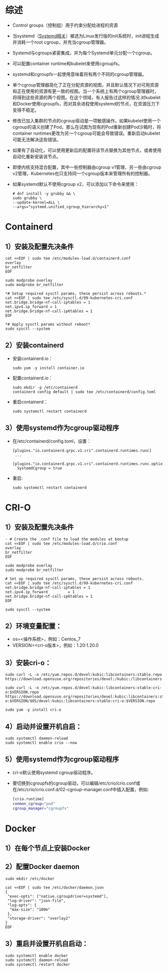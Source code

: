 # 综述

- Control groups（控制组）用于约束分配给进程的资源

- 当systemd（[Systemd相关](onenote:https://d.docs.live.net/11df3f0f9b007b1f/文档/Linux/命令行.one#Systemd相关&section-id={8500CEEC-7692-4927-BE06-1ADF5EAAA058}&page-id={3AB25B10-28F0-456F-8A0C-FD89A42E2B75}&end)）被选为Linux发行版的init系统时，init进程生成并消耗一个root cgroup，并充当cgroup管理器。

- Systemd与cgroups紧密集成，并为每个Systemd单元分配一个cgroup。

- 可以配置container runtime和kubelet来使用cgroupfs。

- systemd和cgroupfs一起使用意味着将有两个不同的cgroup管理器。

- 单个cgroup管理器简化了正在分配资源的视图，并且默认情况下对可用资源和正在使用的资源有更一致的视图。当一个系统上有两个cgroup管理器时，将得到这些资源的两个视图。在这个领域，有人报告过这样的情况:对kubelet和Docker使用cgroupfs，而对其余进程使用systemd的节点，在资源压力下变得不稳定。

- 修改已加入集群的节点的cgroup驱动是一项敏感操作。如果kubelet使用一个cgroup的语义创建了Pod，那么在试图为现有的Pod重新创建Pod沙箱时，将container runtimes更改为另一个cgroup可能会导致错误。重新启动kubelet可能无法解决这些错误。

- 如果有了自动化，可以使用更新后的配置将该节点替换为其他节点，或者使用自动化重新安装该节点。

- 即使内核支持混合配置，其中一些控制器由cgroup v1管理，另一些由cgroup v2管理，Kubernetes也只支持同一个cgroup版本来管理所有的控制器。

- 如果systemd默认不使用cgroup v2，可以添加以下命令来使用：

  ```shell
  # dnf install -y grubby && \
  sudo grubby \
  --update-kernel=ALL \
  --args="systemd.unified_cgroup_hierarchy=1"
  ```



 

# **Containerd**

## 1）安装及配置先决条件

```shell
cat <<EOF | sudo tee /etc/modules-load.d/containerd.conf
overlay
br_netfilter
EOF

sudo modprobe overlay
sudo modprobe br_netfilter

*# Setup required sysctl params, these persist across reboots.*
cat <<EOF | sudo tee /etc/sysctl.d/99-kubernetes-cri.conf
net.bridge.bridge-nf-call-iptables = 1
net.ipv4.ip_forward = 1
net.bridge.bridge-nf-call-ip6tables = 1
EOF

*# Apply sysctl params without reboot*
sudo sysctl --system
```

## 2）安装containerd



- 安装containerd.io：

  ```shell
  sudo yum -y install container.io
  ```

- 配置containerd.io：

  ```shell
  sudo mkdir -p /etc/containerd
  containerd config default | sudo tee /etc/containerd/config.toml
  ```

- 重启containerd：

  ```shell
  sudo systemctl restart containerd
  ```

  

## 3）使用systemd作为cgroup驱动程序

- 在/etc/containerd/config.toml，设置：

  ```shell
  [plugins."io.containerd.grpc.v1.cri".containerd.runtimes.runc]
   ...
   [plugins."io.containerd.grpc.v1.cri".containerd.runtimes.runc.options]
    SystemdCgroup = true
  ```



- 重启:

  ```shell
  sudo systemctl restart containerd 
  ```

  

# **CRI-O**

## 1）安装及配置先决条件

```shell
- # Create the .conf file to load the modules at bootup
cat <<EOF | sudo tee /etc/modules-load.d/crio.conf
overlay
br_netfilter
EOF

sudo modprobe overlay
sudo modprobe br_netfilter

# Set up required sysctl params, these persist across reboots.
cat <<EOF | sudo tee /etc/sysctl.d/99-kubernetes-cri.conf
net.bridge.bridge-nf-call-iptables = 1
net.ipv4.ip_forward         = 1
net.bridge.bridge-nf-call-ip6tables = 1
EOF

sudo sysctl --system
```



## 2）环境变量配置：

- os=<操作系统>，例如：Centos_7
- VERSION=<cri-o版本>，例如：1.20:1.20.0

## 3）安装cri-o：

```shell
sudo curl -L -o /etc/yum.repos.d/devel:kubic:libcontainers:stable.repo https://download.opensuse.org/repositories/devel:/kubic:/libcontainers:/stable/$OS/devel:kubic:libcontainers:stable.repo

sudo curl -L -o /etc/yum.repos.d/devel:kubic:libcontainers:stable:cri-o:$VERSION.repo https://download.opensuse.org/repositories/devel:kubic:libcontainers:stable:cri-o:$VERSION/$OS/devel:kubic:libcontainers:stable:cri-o:$VERSION.repo

sudo yum -y install cri-o
```

 

## 4）启动并设置开机自启：

```shell
sudo systemctl daemon-reload
sudo systemctl enable crio --now
```



## 5）使用systemd作为cgroup驱动程序

- cri-o默认使用systemd cgroup驱动程序。

- 要切换到cgroupfs的cgroup驱动，可以编辑/etc/crio/crio.conf或在/etc/crio/crio.conf.d/02-cgroup-manager.conf中插入配置，例如:

  ```sh
  [crio.runtime]
  conmon_cgroup="pod"
  cgroup_manager="cgroupfs"
  ```



# Docker

## 1）在每个节点上安装Docker



## 2）配置Docker daemon

```shell
sudo mkdir /etc/docker

cat <<EOF | sudo tee /etc/docker/daemon.json
{
 "exec-opts": ["native.cgroupdriver=systemd"],
 "log-driver": "json-file",
 "log-opts": {
  "max-size": "100m"
 },
 "storage-driver": "overlay2"
}
EOF

```



## 3）重启并设置开机自启动：

```shell
sudo systemctl enable docker
sudo systemctl daemon-reload
sudo systemctl restart docker
```

 

 